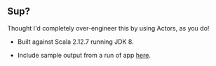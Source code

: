 ## Sup?

Thought I'd completely over-engineer this by using Actors, as you do!

- Built against Scala 2.12.7 running JDK 8.

- Include sample output from a run of app [here](./twits-2019-07-12T17:14:51.296+01:00.json).
